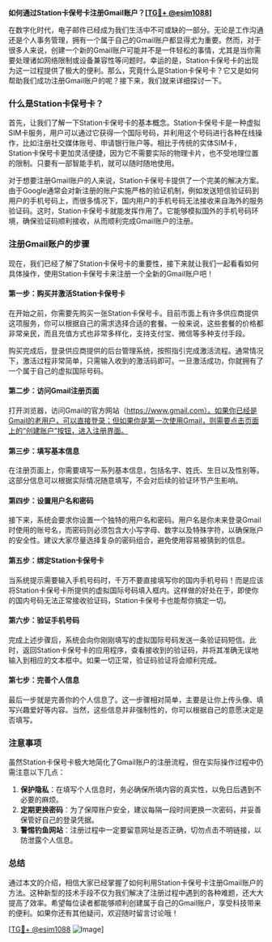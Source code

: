 **如何通过Station卡保号卡注册Gmail账户？[[TG💪+ @esim1088](https://t.me/s/esim1088)]**

在数字化时代，电子邮件已经成为我们生活中不可或缺的一部分。无论是工作沟通还是个人事务管理，拥有一个属于自己的Gmail账户都显得尤为重要。然而，对于很多人来说，创建一个新的Gmail账户可能并不是一件轻松的事情，尤其是当你需要处理诸如网络限制或设备兼容性等问题时。幸运的是，Station卡保号卡的出现为这一过程提供了极大的便利。那么，究竟什么是Station卡保号卡？它又是如何帮助我们成功注册Gmail账户的呢？接下来，我们就来详细探讨一下。

### 什么是Station卡保号卡？

首先，让我们了解一下Station卡保号卡的基本概念。Station卡保号卡是一种虚拟SIM卡服务，用户可以通过它获得一个国际号码，并利用这个号码进行各种在线操作，比如注册社交媒体账号、申请银行账户等。相比于传统的实体SIM卡，Station卡保号卡更加灵活便捷，因为它不需要实际的物理卡片，也不受地理位置的限制。只要有一部智能手机，就可以随时随地使用。

对于想要注册Gmail账户的人来说，Station卡保号卡提供了一个完美的解决方案。由于Google通常会对新注册的账户实施严格的验证机制，例如发送短信验证码到用户的手机号码上，而很多情况下，国内用户的手机号码无法接收来自海外的服务验证码。这时，Station卡保号卡就能发挥作用了。它能够模拟国外的手机号码环境，确保验证码顺利接收，从而顺利完成Gmail账户的注册。

### 注册Gmail账户的步骤

现在，我们已经了解了Station卡保号卡的重要性，接下来就让我们一起看看如何具体操作，使用Station卡保号卡来注册一个全新的Gmail账户吧！

#### 第一步：购买并激活Station卡保号卡

在开始之前，你需要先购买一张Station卡保号卡。目前市面上有许多供应商提供这项服务，你可以根据自己的需求选择合适的套餐。一般来说，这些套餐的价格都非常亲民，而且充值方式也非常多样化，支持支付宝、微信等多种支付手段。

购买完成后，登录供应商提供的后台管理系统，按照指引完成激活流程。通常情况下，激活过程非常简单，只需输入收到的激活码即可。一旦激活成功，你就拥有了一个属于自己的虚拟国际号码。

#### 第二步：访问Gmail注册页面

打开浏览器，访问Gmail的官方网站（https://www.gmail.com）。如果你已经是Gmail的老用户，可以直接登录；但如果你是第一次使用Gmail，则需要点击页面上的“创建账户”按钮，进入注册界面。

#### 第三步：填写基本信息

在注册页面上，你需要填写一系列基本信息，包括名字、姓氏、生日以及性别等。这部分信息可以根据实际情况随意填写，不会对后续的验证环节产生影响。

#### 第四步：设置用户名和密码

接下来，系统会要求你设置一个独特的用户名和密码。用户名是你未来登录Gmail时使用的账号名，而密码则必须包含大小写字母、数字以及特殊字符，以确保账户的安全性。建议大家尽量选择复杂的密码组合，避免使用容易被猜到的信息。

#### 第五步：绑定Station卡保号卡

当系统提示需要输入手机号码时，千万不要直接填写你的国内手机号码！而是应该将Station卡保号卡所提供的虚拟国际号码填入框内。这样做的好处在于，即使你的国内号码无法正常接收验证码，Station卡保号卡也能帮你搞定一切。

#### 第六步：验证手机号码

完成上述步骤后，系统会向你刚刚填写的虚拟国际号码发送一条验证码短信。此时，返回Station卡保号卡的应用程序，查看接收到的验证码，并将其准确无误地输入到相应的文本框中。如果一切正常，验证码验证将会顺利完成。

#### 第七步：完善个人信息

最后一步就是完善你的个人信息了。这一步骤相对简单，主要是让你上传头像、填写兴趣爱好等内容。当然，这些信息并非强制性的，你可以根据自己的意愿决定是否填写。

### 注意事项

虽然Station卡保号卡极大地简化了Gmail账户的注册流程，但在实际操作过程中仍需注意以下几点：

1. **保护隐私**：在填写个人信息时，务必确保所填内容的真实性，以免日后遇到不必要的麻烦。
2. **定期更换密码**：为了保障账户安全，建议每隔一段时间更换一次密码，并妥善保管好自己的登录凭据。
3. **警惕钓鱼网站**：注册过程中一定要留意网址是否正确，切勿点击不明链接，以防泄露个人信息。

### 总结

通过本文的介绍，相信大家已经掌握了如何利用Station卡保号卡注册Gmail账户的方法。这种新型的技术手段不仅为我们解决了注册过程中遇到的各种难题，还大大提高了效率。希望每位读者都能够顺利创建属于自己的Gmail账户，享受科技带来的便利。如果你还有其他疑问，欢迎随时留言讨论哦！

[[TG💪+ @esim1088](https://t.me/s/esim1088) ![Image](https://i.postimg.cc/4NQfJmqS/Snipaste-2025-05-13-00-14-12.png)]